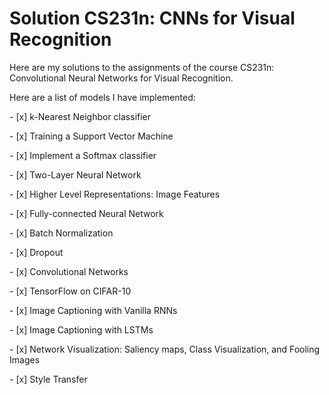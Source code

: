 # Solution CS231n: CNNs for Visual Recognition

Here are my solutions to the assignments of the course CS231n: Convolutional Neural Networks for Visual Recognition.



Here are a list of models I have implemented:

\- [x] k-Nearest Neighbor classifier

\- [x] Training a Support Vector Machine

\- [x] Implement a Softmax classifier

\- [x] Two-Layer Neural Network

\- [x] Higher Level Representations: Image Features

\- [x] Fully-connected Neural Network

\- [x] Batch Normalization 

\- [x] Dropout

\- [x] Convolutional Networks 

\- [x] TensorFlow on CIFAR-10   

\- [x] Image Captioning with Vanilla RNNs

\- [x] Image Captioning with LSTMs 

\- [x] Network Visualization: Saliency maps, Class Visualization, and Fooling Images

\- [x] Style Transfer